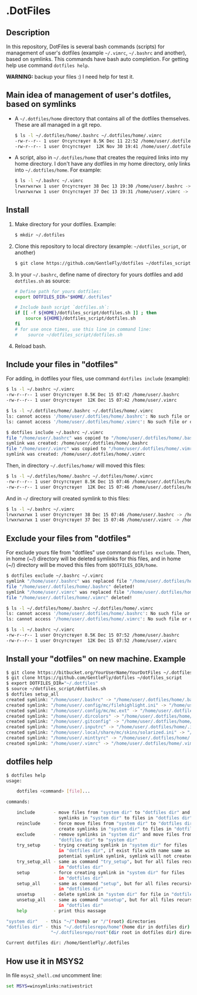 
# .DotFiles

## Description

In this repository, DotFiles is several bash commands (scripts) for management
of user's dotfiles (example `~/.vimrc`, `~/.bashrc` and another), based on
symlinks. This commands have bash auto completion. For getting help use
command `dotfiles help`.

**WARNING:** backup your files :) I need help for test it.

## Main idea of management of user's dotfiles, based on symlinks

 *  A `~/.dotfiles/home` directory that contains all of the dotfiles themselves.
    These are all managed in a git repo.

    ```bash
    $ ls -l ~/.dotfiles/home/.bashrc ~/.dotfiles/home/.vimrc
    -rw-r--r-- 1 user Отсутствует 8.5K Dec 11 22:52 /home/user/.dotfiles/home/.bashrc
    -rw-r--r-- 1 user Отсутствует  12K Nov 30 19:41 /home/user/.dotfiles/home/.vimrc
    ```

 *  A script, also in `~/.dotfiles/home` that creates the required links into my
    home directory. I don't have any dotfiles in my home directory, only links
    into `~/.dotfiles/home`. For example:

    ```bash
    $ ls -l ~/.bashrc ~/.vimrc
    lrwxrwxrwx 1 user Отсутствует 38 Dec 13 19:30 /home/user/.bashrc -> /home/user/.dotfiles/home/.bashrc
    lrwxrwxrwx 1 user Отсутствует 37 Dec 13 19:31 /home/user/.vimrc -> /home/user/.dotfiles/home/.vimrc
    ```

## Install

1.  Make directory for your dotfiles. Example:

    ```bash
    $ mkdir ~/.dotfiles
    ```

2.  Clone this repository to local directory (example: `~/dotfiles_script`,
    or another)

    ```bash
    $ git clone https://github.com/GentleFly/dotfiles ~/dotfiles_script
    ```

3.  In your `~/.bashrc`, define name of directory for yours dotfiles and add
    `dotfiles.sh` as source:

    ```bash
    # Define path for yours dotfiles:
    export DOTFILES_DIR="$HOME/.dotfiles"

    # Include bash script `dotfiles.sh`:
    if [[ -f ${HOME}/dotfiles_script/dotfiles.sh ]] ; then
        source ${HOME}/dotfiles_script/dotfiles.sh
    fi
    # for use once times, use this line in command line:
    #    source ~/dotfiles_script/dotfiles.sh
    ```

4.  Reload bash.

## Include your files in "dotfiles"

For adding, in dotfiles your files, use command `dotfiles include` (example):

```bash
$ ls -l ~/.bashrc ~/.vimrc
-rw-r--r-- 1 user Отсутствует 8.5K Dec 15 07:42 /home/user/.bashrc
-rw-r--r-- 1 user Отсутствует  12K Dec 15 07:42 /home/user/.vimrc

$ ls -l ~/.dotfiles/home/.bashrc ~/.dotfiles/home/.vimrc
ls: cannot access '/home/user/.dotfiles/home/.bashrc': No such file or directory
ls: cannot access '/home/user/.dotfiles/home/.vimrc': No such file or directory

$ dotfiles include ~/.bashrc ~/.vimrc
file "/home/user/.bashrc" was copied to "/home/user/.dotfiles/home/.bashrc"
symlink was created: /home/user/.dotfiles/home/.bashrc
file "/home/user/.vimrc" was copied to "/home/user/.dotfiles/home/.vimrc"
symlink was created: /home/user/.dotfiles/home/.vimrc
```

Then, in directory `~/.dotfiles/home/` will moved this files:

```bash
$ ls -l ~/.dotfiles/home/.bashrc ~/.dotfiles/home/.vimrc
-rw-r--r-- 1 user Отсутствует 8.5K Dec 15 07:46 /home/user/.dotfiles/home/.bashrc
-rw-r--r-- 1 user Отсутствует  12K Dec 15 07:46 /home/user/.dotfiles/home/.vimrc
```

And in `~/` directory will created symlink to this files:

```bash
$ ls -l ~/.bashrc ~/.vimrc
lrwxrwxrwx 1 user Отсутствует 38 Dec 15 07:46 /home/user/.bashrc -> /home/user/.dotfiles/home/.bashrc
lrwxrwxrwx 1 user Отсутствует 37 Dec 15 07:46 /home/user/.vimrc -> /home/user/.dotfiles/home/.vimrc
```

## Exclude your files from "dotfiles"

For exclude yours file from "dotfiles" use command `dotfiles exclude`.
Then, in home (~/) directory will be deleted symlinks for this files, and 
in home (~/) directory will be moved this files from `$DOTFILES_DIR/home`.

```bash
$ dotfiles exclude ~/.bashrc ~/.vimrc
symlink "/home/user/.bashrc" was replaced file "/home/user/.dotfiles/home/.bashrc"
file "/home/user/.dotfiles/home/.bashrc" deleted!
symlink "/home/user/.vimrc" was replaced file "/home/user/.dotfiles/home/.vimrc"
file "/home/user/.dotfiles/home/.vimrc" deleted!

$ ls -l ~/.dotfiles/home/.bashrc ~/.dotfiles/home/.vimrc
ls: cannot access '/home/user/.dotfiles/home/.bashrc': No such file or directory
ls: cannot access '/home/user/.dotfiles/home/.vimrc': No such file or directory

$ ls -l ~/.bashrc ~/.vimrc
-rw-r--r-- 1 user Отсутствует 8.5K Dec 15 07:52 /home/user/.bashrc
-rw-r--r-- 1 user Отсутствует  12K Dec 15 07:52 /home/user/.vimrc
```

## Install your "dotfiles" on new machine. Example

```bash
$ git clone https://bitbucket.org/YourUserName/YourDotFiles ~/.dotfiles
$ git clone https://github.com/GentleFly/dotfiles ~/dotfiles_script
$ export DOTFILES_DIR="~/.dotfiles"
$ source ~/dotfiles_script/dotfiles.sh
$ dotfiles setup_all
created symlink: "/home/user/.bashrc" -> "/home/user/.dotfiles/home/.bashrc"
created symlink: "/home/user/.config/mc/filehighlight.ini" -> "/home/user/.dotfiles/home/.config/mc/filehighlight.ini"
created symlink: "/home/user/.config/mc/mc.ext" -> "/home/user/.dotfiles/home/.config/mc/mc.ext"
created symlink: "/home/user/.dircolors" -> "/home/user/.dotfiles/home/.dircolors"
created symlink: "/home/user/.gitconfig" -> "/home/user/.dotfiles/home/.gitconfig"
created symlink: "/home/user/.inputrc" -> "/home/user/.dotfiles/home/.inputrc"
created symlink: "/home/user/.local/share/mc/skins/solarized.ini" -> "/home/user/.dotfiles/home/.local/share/mc/skins/solarized.ini"
created symlink: "/home/user/.minttyrc" -> "/home/user/.dotfiles/home/.minttyrc"
created symlink: "/home/user/.vimrc" -> "/home/user/.dotfiles/home/.vimrc"
```

## dotfiles help

```bash
$ dotfiles help
usage:

    dotfiles <command> [file]...

commands:

    include       - move files from "system dir" to "dotfiles dir" and create
                    symlinks in "system dir" to files in "dotfiles dir"
    reinclude     - force move files from "system dir" to "dotfiles dir" and
                    create symlinks in "system dir" to files in "dotfiles dir"
    exclude       - remove symlinks in "system dir" and move files from
                    "dotfiles dir" to "system dir"
    try_setup     - trying creating symlink in "system dir" for files
                    in "dotfiles dir", if exist file with name same as
                    potential symlink symlink, symlink will not created
    try_setup_all - same as command "try_setup", but for all files recursively
                    in "dotfiles dir"
    setup         - force creating symlink in "system dir" for files
                    in "dotfiles dir"
    setup_all     - same as command "setup", but for all files recursively
                    in "dotfiles dir"
    unsetup       - delete symlink in "system dir" for file in "dotfiles dir"
    unsetup_all   - same as command "unsetup", but for all files recursively
                    in "dotfiles dir"
    help          - print this massage

"system dir"   - this "~/"(home) or "/"(root) directories
"dotfiles dir" - this "~/.dotfilesrepo/home"(home dir in dotfiles dir) or
                 "~/.dotfilesrepo/root"(dir root in dotfiles dir) directories

Current dotfiles dir: /home/GentleFly/.dotfiles
```


## How use it in MSYS2

In file `msys2_shell.cmd` uncomment line:

```bat
set MSYS=winsymlinks:nativestrict
```

